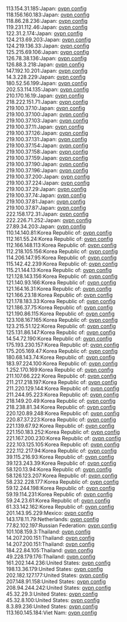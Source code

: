 113.154.31.185:Japan: [ovpn config](vpn/113_154_31_185.ovpn)  
118.156.160.183:Japan: [ovpn config](vpn/118_156_160_183.ovpn)  
118.86.28.236:Japan: [ovpn config](vpn/118_86_28_236.ovpn)  
119.231.112.46:Japan: [ovpn config](vpn/119_231_112_46.ovpn)  
122.31.2.174:Japan: [ovpn config](vpn/122_31_2_174.ovpn)  
124.213.69.203:Japan: [ovpn config](vpn/124_213_69_203.ovpn)  
124.219.136.33:Japan: [ovpn config](vpn/124_219_136_33.ovpn)  
125.215.69.106:Japan: [ovpn config](vpn/125_215_69_106.ovpn)  
126.78.38.136:Japan: [ovpn config](vpn/126_78_38_136.ovpn)  
126.88.3.218:Japan: [ovpn config](vpn/126_88_3_218.ovpn)  
147.192.10.201:Japan: [ovpn config](vpn/147_192_10_201.ovpn)  
14.3.228.229:Japan: [ovpn config](vpn/14_3_228_229.ovpn)  
180.52.56.199:Japan: [ovpn config](vpn/180_52_56_199.ovpn)  
202.53.114.135:Japan: [ovpn config](vpn/202_53_114_135.ovpn)  
210.170.16.19:Japan: [ovpn config](vpn/210_170_16_19.ovpn)  
218.222.151.71:Japan: [ovpn config](vpn/218_222_151_71.ovpn)  
219.100.37.10:Japan: [ovpn config](vpn/219_100_37_10.ovpn)  
219.100.37.100:Japan: [ovpn config](vpn/219_100_37_100.ovpn)  
219.100.37.103:Japan: [ovpn config](vpn/219_100_37_103.ovpn)  
219.100.37.11:Japan: [ovpn config](vpn/219_100_37_11.ovpn)  
219.100.37.126:Japan: [ovpn config](vpn/219_100_37_126.ovpn)  
219.100.37.131:Japan: [ovpn config](vpn/219_100_37_131.ovpn)  
219.100.37.154:Japan: [ovpn config](vpn/219_100_37_154.ovpn)  
219.100.37.158:Japan: [ovpn config](vpn/219_100_37_158.ovpn)  
219.100.37.159:Japan: [ovpn config](vpn/219_100_37_159.ovpn)  
219.100.37.190:Japan: [ovpn config](vpn/219_100_37_190.ovpn)  
219.100.37.196:Japan: [ovpn config](vpn/219_100_37_196.ovpn)  
219.100.37.200:Japan: [ovpn config](vpn/219_100_37_200.ovpn)  
219.100.37.224:Japan: [ovpn config](vpn/219_100_37_224.ovpn)  
219.100.37.29:Japan: [ovpn config](vpn/219_100_37_29.ovpn)  
219.100.37.74:Japan: [ovpn config](vpn/219_100_37_74.ovpn)  
219.100.37.81:Japan: [ovpn config](vpn/219_100_37_81.ovpn)  
219.100.37.87:Japan: [ovpn config](vpn/219_100_37_87.ovpn)  
222.158.172.31:Japan: [ovpn config](vpn/222_158_172_31.ovpn)  
222.226.71.252:Japan: [ovpn config](vpn/222_226_71_252.ovpn)  
27.89.34.203:Japan: [ovpn config](vpn/27_89_34_203.ovpn)  
110.14.140.81:Korea Republic of: [ovpn config](vpn/110_14_140_81.ovpn)  
112.161.55.24:Korea Republic of: [ovpn config](vpn/112_161_55_24.ovpn)  
112.166.148.113:Korea Republic of: [ovpn config](vpn/112_166_148_113.ovpn)  
112.218.105.156:Korea Republic of: [ovpn config](vpn/112_218_105_156.ovpn)  
114.206.147.95:Korea Republic of: [ovpn config](vpn/114_206_147_95.ovpn)  
115.142.42.239:Korea Republic of: [ovpn config](vpn/115_142_42_239.ovpn)  
115.21.144.13:Korea Republic of: [ovpn config](vpn/115_21_144_13.ovpn)  
121.128.143.156:Korea Republic of: [ovpn config](vpn/121_128_143_156.ovpn)  
121.140.93.166:Korea Republic of: [ovpn config](vpn/121_140_93_166.ovpn)  
121.164.16.31:Korea Republic of: [ovpn config](vpn/121_164_16_31.ovpn)  
121.166.23.18:Korea Republic of: [ovpn config](vpn/121_166_23_18.ovpn)  
121.178.183.33:Korea Republic of: [ovpn config](vpn/121_178_183_33.ovpn)  
121.186.37.75:Korea Republic of: [ovpn config](vpn/121_186_37_75.ovpn)  
121.190.86.115:Korea Republic of: [ovpn config](vpn/121_190_86_115.ovpn)  
123.108.167.165:Korea Republic of: [ovpn config](vpn/123_108_167_165.ovpn)  
123.215.51.122:Korea Republic of: [ovpn config](vpn/123_215_51_122.ovpn)  
125.131.86.147:Korea Republic of: [ovpn config](vpn/125_131_86_147.ovpn)  
14.54.72.190:Korea Republic of: [ovpn config](vpn/14_54_72_190.ovpn)  
175.193.230.157:Korea Republic of: [ovpn config](vpn/175_193_230_157.ovpn)  
175.205.169.47:Korea Republic of: [ovpn config](vpn/175_205_169_47.ovpn)  
180.68.143.74:Korea Republic of: [ovpn config](vpn/180_68_143_74.ovpn)  
183.97.224.100:Korea Republic of: [ovpn config](vpn/183_97_224_100.ovpn)  
1.252.170.169:Korea Republic of: [ovpn config](vpn/1_252_170_169.ovpn)  
211.107.66.222:Korea Republic of: [ovpn config](vpn/211_107_66_222.ovpn)  
211.217.218.197:Korea Republic of: [ovpn config](vpn/211_217_218_197.ovpn)  
211.220.129.144:Korea Republic of: [ovpn config](vpn/211_220_129_144.ovpn)  
211.244.95.223:Korea Republic of: [ovpn config](vpn/211_244_95_223.ovpn)  
218.149.20.49:Korea Republic of: [ovpn config](vpn/218_149_20_49.ovpn)  
218.238.81.34:Korea Republic of: [ovpn config](vpn/218_238_81_34.ovpn)  
220.120.89.248:Korea Republic of: [ovpn config](vpn/220_120_89_248.ovpn)  
220.87.37.223:Korea Republic of: [ovpn config](vpn/220_87_37_223.ovpn)  
221.139.67.92:Korea Republic of: [ovpn config](vpn/221_139_67_92.ovpn)  
221.150.183.252:Korea Republic of: [ovpn config](vpn/221_150_183_252.ovpn)  
221.167.200.230:Korea Republic of: [ovpn config](vpn/221_167_200_230.ovpn)  
222.103.125.105:Korea Republic of: [ovpn config](vpn/222_103_125_105.ovpn)  
222.112.217.94:Korea Republic of: [ovpn config](vpn/222_112_217_94.ovpn)  
39.115.216.93:Korea Republic of: [ovpn config](vpn/39_115_216_93.ovpn)  
39.123.243.39:Korea Republic of: [ovpn config](vpn/39_123_243_39.ovpn)  
58.120.13.94:Korea Republic of: [ovpn config](vpn/58_120_13_94.ovpn)  
58.126.123.207:Korea Republic of: [ovpn config](vpn/58_126_123_207.ovpn)  
58.232.228.177:Korea Republic of: [ovpn config](vpn/58_232_228_177.ovpn)  
59.12.244.198:Korea Republic of: [ovpn config](vpn/59_12_244_198.ovpn)  
59.19.114.231:Korea Republic of: [ovpn config](vpn/59_19_114_231.ovpn)  
59.24.23.61:Korea Republic of: [ovpn config](vpn/59_24_23_61.ovpn)  
61.33.142.162:Korea Republic of: [ovpn config](vpn/61_33_142_162.ovpn)  
201.143.95.229:Mexico: [ovpn config](vpn/201_143_95_229.ovpn)  
143.178.11.79:Netherlands: [ovpn config](vpn/143_178_11_79.ovpn)  
77.82.102.197:Russian Federation: [ovpn config](vpn/77_82_102_197.ovpn)  
101.108.159.3:Thailand: [ovpn config](vpn/101_108_159_3.ovpn)  
14.207.200.151:Thailand: [ovpn config](vpn/14_207_200_151.ovpn)  
14.207.200.151:Thailand: [ovpn config](vpn/14_207_200_151.ovpn)  
184.22.84.105:Thailand: [ovpn config](vpn/184_22_84_105.ovpn)  
49.228.179.176:Thailand: [ovpn config](vpn/49_228_179_176.ovpn)  
161.202.144.236:United States: [ovpn config](vpn/161_202_144_236.ovpn)  
198.13.36.179:United States: [ovpn config](vpn/198_13_36_179.ovpn)  
202.182.127.177:United States: [ovpn config](vpn/202_182_127_177.ovpn)  
207.148.91.158:United States: [ovpn config](vpn/207_148_91_158.ovpn)  
208.94.244.242:United States: [ovpn config](vpn/208_94_244_242.ovpn)  
45.32.29.3:United States: [ovpn config](vpn/45_32_29_3.ovpn)  
45.32.8.100:United States: [ovpn config](vpn/45_32_8_100.ovpn)  
8.3.89.236:United States: [ovpn config](vpn/8_3_89_236.ovpn)  
113.160.145.184:Viet Nam: [ovpn config](vpn/113_160_145_184.ovpn)  
